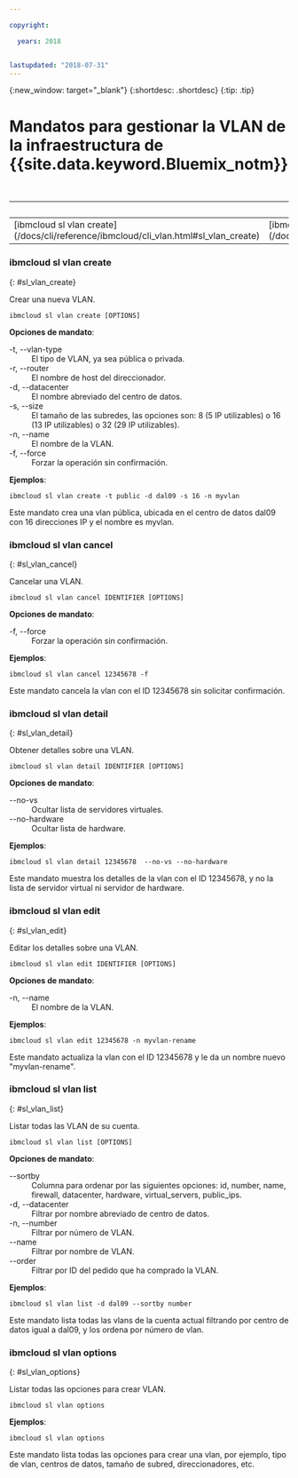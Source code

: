```yaml
---

copyright:

  years: 2018


lastupdated: "2018-07-31"
---
```


{:new_window: target="_blank"}
{:shortdesc: .shortdesc}
{:tip: .tip}

# Mandatos para gestionar la VLAN de la infraestructura de {{site.data.keyword.Bluemix_notm}}

<table summary="Mandatos de infraestructura generales de {{site.data.keyword.Bluemix_notm}} ordenados alfabéticamente que tienen enlaces que le proporcionan más información del mandato">

<caption>Tabla 1. Mandatos de VLAN de la infraestructura de {{site.data.keyword.Bluemix_notm}}</caption>

 <thead>
 <th colspan="6">Mandatos VLAN de la infraestructura de {{site.data.keyword.Bluemix_notm}}</th>
 </thead>
 <tbody>
 <tr>
 <td>[ibmcloud sl vlan create](/docs/cli/reference/ibmcloud/cli_vlan.html#sl_vlan_create)</td>
 <td>[ibmcloud sl vlan cancel](/docs/cli/reference/ibmcloud/cli_vlan.html#sl_vlan_cancel)</td>
 <td>[ibmcloud sl vlan detail](/docs/cli/reference/ibmcloud/cli_vlan.html#sl_vlan_detail)</td>
 <td>[ibmcloud sl vlan edit](/docs/cli/reference/ibmcloud/cli_vlan.html#sl_vlan_edit)</td>
 <td>[ibmcloud sl vlan list](/docs/cli/reference/ibmcloud/cli_vlan.html#sl_vlan_list)</td>
 <td>[ibmcloud sl vlan options](/docs/cli/reference/ibmcloud/cli_vlan.html#sl_vlan_options)</td>
 </tr>
   </tbody>
 </table>

 ### ibmcloud sl vlan create
{: #sl_vlan_create}

Crear una nueva VLAN.
```
ibmcloud sl vlan create [OPTIONS]
```

<strong>Opciones de mandato</strong>:
<dl>
<dt>-t, --vlan-type</dt>
<dd>El tipo de VLAN, ya sea pública o privada.</dd>
<dt>-r, --router</dt>
<dd>El nombre de host del direccionador.</dd>
<dt>-d, --datacenter</dt>
<dd>El nombre abreviado del centro de datos.</dd>
<dt>-s, --size</dt>
<dd>El tamaño de las subredes, las opciones son: 8 (5 IP utilizables) o 16 (13 IP utilizables) o 32 (29 IP utilizables).</dd>
<dt>-n, --name</dt>
<dd>El nombre de la VLAN.</dd>
<dt>-f, --force</dt>
<dd>Forzar la operación sin confirmación.</dd>
</dl>

**Ejemplos**:
```
ibmcloud sl vlan create -t public -d dal09 -s 16 -n myvlan
```
Este mandato crea una vlan pública, ubicada en el centro de datos dal09 con 16 direcciones IP y el nombre es myvlan.

### ibmcloud sl vlan cancel
{: #sl_vlan_cancel}

Cancelar una VLAN.
```
ibmcloud sl vlan cancel IDENTIFIER [OPTIONS]
```

<strong>Opciones de mandato</strong>:
<dl>
<dt>-f, --force</dt>
<dd>Forzar la operación sin confirmación.</dd>
</dl>

**Ejemplos**:
```
ibmcloud sl vlan cancel 12345678 -f
```
Este mandato cancela la vlan con el ID 12345678 sin solicitar confirmación.

### ibmcloud sl vlan detail
{: #sl_vlan_detail}

Obtener detalles sobre una VLAN.
```
ibmcloud sl vlan detail IDENTIFIER [OPTIONS]
```

<strong>Opciones de mandato</strong>:
<dl>
<dt>--no-vs</dt>
<dd>Ocultar lista de servidores virtuales.</dd>
<dt>--no-hardware</dt>
<dd>Ocultar lista de hardware.</dd>
</dl>

**Ejemplos**:
```
ibmcloud sl vlan detail 12345678  --no-vs --no-hardware
```
Este mandato muestra los detalles de la vlan con el ID 12345678, y no la lista de servidor virtual ni servidor de hardware.

### ibmcloud sl vlan edit
{: #sl_vlan_edit}

Editar los detalles sobre una VLAN.
```
ibmcloud sl vlan edit IDENTIFIER [OPTIONS]
```

<strong>Opciones de mandato</strong>:
<dl>
<dt>-n, --name</dt>
<dd>El nombre de la VLAN.</dd>
</dl>

**Ejemplos**:
```
ibmcloud sl vlan edit 12345678 -n myvlan-rename
```
Este mandato actualiza la vlan con el ID 12345678 y le da un nombre nuevo "myvlan-rename".

### ibmcloud sl vlan list
{: #sl_vlan_list}

Listar todas las VLAN de su cuenta.
```
ibmcloud sl vlan list [OPTIONS]
```

<strong>Opciones de mandato</strong>:
<dl>
<dt>--sortby</dt>
<dd>Columna para ordenar por las siguientes opciones: id, number, name, firewall, datacenter, hardware, virtual_servers, public_ips.</dd>
<dt>-d, --datacenter</dt>
<dd>Filtrar por nombre abreviado de centro de datos.</dd>
<dt>-n, --number</dt>
<dd>Filtrar por número de VLAN.</dd>
<dt>--name</dt>
<dd>Filtrar por nombre de VLAN.</dd>
<dt>--order</dt>
<dd>Filtrar por ID del pedido que ha comprado la VLAN.</dd>
</dl>

**Ejemplos**:
```
ibmcloud sl vlan list -d dal09 --sortby number
```
Este mandato lista todas las vlans de la cuenta actual filtrando por centro de datos igual a dal09, y los ordena por número de vlan.

### ibmcloud sl vlan options
{: #sl_vlan_options}

Listar todas las opciones para crear VLAN.
```
ibmcloud sl vlan options
```


**Ejemplos**:
```
ibmcloud sl vlan options
```
Este mandato lista todas las opciones para crear una vlan, por ejemplo, tipo de vlan, centros de datos, tamaño de subred, direccionadores, etc.
